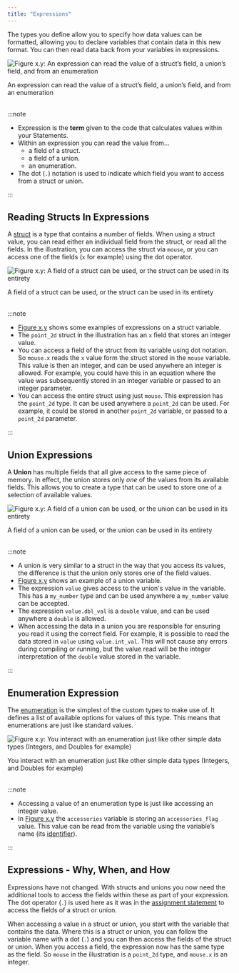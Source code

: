 ```yaml
---
title: "Expressions"
---
```


The types you define allow you to specify how data values can be formatted, allowing you to declare variables that contain data in this new format. You can then read data back from your variables in expressions.

<a id="FigureExpressionWithCustomTypes"></a>

![Figure x.y: An expression can read the value of a struct’s field, a union’s field, and from an enumeration](./images/expression-with-custom-types.png "An expression can read the value of a struct’s field, a union’s field, and from an enumeration")
<div class="caption">An expression can read the value of a struct’s field, a union’s field, and from an enumeration</div><br/>

:::note

- Expression is the **term** given to the code that calculates values within your Statements.
- Within an expression you can read the value from...
  - a field of a struct.
  - a field of a union.
  - an enumeration.
- The dot (`.`) notation is used to indicate which field you want to access from a struct or union.

:::

## Reading Structs In Expressions

A [struct](/book/part-2-organised-code/3-structuring-data/2-trailside/03-01-struct) is a type that contains a number of fields. When using a struct value, you can read either an individual field from the struct, or read all the fields. In the illustration, you can access the struct via `mouse`, or you can access one of the fields (`x` for example) using the dot operator.

<a id="FigureRecordExpression"></a>

![Figure x.y: A field of a struct can be used, or the struct can be used in its entirety](./images/expression-record.png "A field of a struct can be used, or the struct can be used in its entirety")
<div class="caption">A field of a struct can be used, or the struct can be used in its entirety</div><br/>

:::note

- [Figure x.y](#FigureRecordExpression) shows some examples of expressions on a struct variable.
- The `point_2d` struct in the illustration has an `x` field that stores an integer value.
- You can access a field of the struct from its variable using dot notation. So `mouse.x` reads the `x` value form the struct stored in the `mouse` variable. This value is then an integer, and can be used anywhere an integer is allowed. For example, you could have this in an equation where the value was subsequently stored in an integer variable or passed to an integer parameter.
- You can access the entire struct using just `mouse`. This expression has the `point_2d` type. It can be used anywhere a `point_2d` can be used. For example, it could be stored in another `point_2d` variable, or passed to a `point_2d` parameter.

:::

## Union Expressions

A **Union** has multiple fields that all give access to the same piece of memory. In effect, the union stores only *one* of the values from its available fields. This allows you to create a type that can be used to store one of a selection of available values.

<a id="FigureUnionExpression"></a>

![Figure x.y: A field of a union can be used, or the union can be used in its entirety](./images/expression-union.png "A field of a union can be used, or the union can be used in its entirety")
<div class="caption">A field of a union can be used, or the union can be used in its entirety</div><br/>

:::note

- A union is very similar to a struct in the way that you access its values, the difference is that the union only stores one of the field values.
- [Figure x.y](#FigureUnionExpression) shows an example of a union variable.
- The expression `value` gives access to the union's value in the variable. This has a `my_number` type and can be used anywhere a `my_number` value can be accepted.
- The expression `value.dbl_val` is a `double` value, and can be used anywhere a `double` is allowed.
- When accessing the data in a union you are responsible for ensuring you read it using the correct field. For example, it is possible to read the data stored in `value` using `value.int_val`. This will not cause any errors during compiling or running, but the value read will be the integer interpretation of the `double` value stored in the variable.

:::

## Enumeration Expression

The [enumeration](/book/part-2-organised-code/3-structuring-data/2-trailside/03-02-enum) is the simplest of the custom types to make use of. It defines a list of available options for values of this type. This means that enumerations are just like standard values.

<a id="FigureEnumerationExpression"></a>

![Figure x.y: You interact with an enumeration just like other simple data types (Integers, and Doubles for example)](./images/expression-enum.png "You interact with an enumeration just like other simple data types (Integers, and Doubles for example)")
<div class="caption">You interact with an enumeration just like other simple data types (Integers, and Doubles for example)</div><br/>

:::note

- Accessing a value of an enumeration type is just like accessing an integer value.
- In [Figure x.y](#FigureEnumerationExpression) the `accessories` variable is storing an `accessories_flag` value. This value can be read from the variable using the variable’s name (its [identifier](/book/part-1-instructions/2-communicating-syntax/2-trailside/04-identifier)).

:::

## Expressions - Why, When, and How

Expressions have not changed. With structs and unions you now need the additional tools to access the fields within these as part of your expression. The dot operator (`.`) is used here as it was in the [assignment statement](/book/part-2-organised-code/3-structuring-data/2-trailside/05-assignment-statement-with-fields-and-elements) to access the fields of a struct or union.

When accessing a value in a struct or union, you start with the variable that contains the data. Where this is a struct or union, you can follow the variable name with a dot (`.`) and you can then access the fields of the struct or union. When you access a field, the expression now has the same type as the field. So `mouse` in the illustration is a `point_2d` type, and `mouse.x` is an integer.
